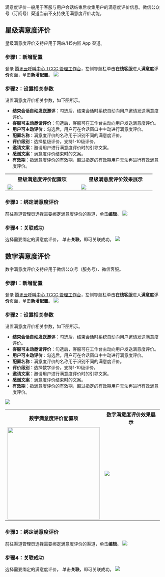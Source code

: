满意度评价一般用于客服与用户会话结束后收集用户的满意度评价信息。微信公众号（订阅号）渠道当前不支持使用满意度评价功能。
## 星级满意度评价     
星级满意度评价支持应用于网站/H5内嵌 App 渠道。

### 步骤1：新增配置
登录 [腾讯云呼叫中心 TCCC 管理工作台](https://cloud.tencent.com/document/product/679/73497#logintccc)，左侧导航栏单击**在线客服**进入**满意度评价**页面，单击**新增配置**。
![](https://qcloudimg.tencent-cloud.cn/raw/5048fd234d30d8a25450e0888f19c7d6.png)

### 步骤2：设置相关参数
设置满意度评价相关参数，如下图所示。
- **结束会话自动发送邀评**：勾选后，结束会话时系统自动向用户邀请发送满意度评价。
- **客服可主动邀请评价**：勾选后，客服可在工作台主动向用户发送满意度评价。
- **用户可主动评价**：勾选后，用户可在会话窗口中主动进行满意度评价。
- **配置名称**：满意度评价的名称用于识别不同的满意度评价。
- **评价级别**：选择星级评价，支持1-10级评价。
- **邀请文案**：邀请用户进行满意度评价时的引导文案。
- **感谢文案**：满意度评价结束时的文案。
- **有效期**：指满意度评价的有效期，超过指定的有效期用户无法再进行有效满意度评价。

<table>
   <tr>
      <th style="width:40%">星级满意度评价配置项         </td>
      <th style="width:40%">星级满意度评价效果展示</td>
   </tr>
   <tr>
      <td ><img src="https://qcloudimg.tencent-cloud.cn/raw/24ecb7410a1cc29b56c57fc79503cf25.png" /></td>
      <td ><img src="https://qcloudimg.tencent-cloud.cn/raw/20c8252f07824d58ba059b99b2b08a1e.png" /></td>
   </tr>
</table>

### 步骤3：绑定满意度评价
前往渠道管理页选择需要绑定满意度评价的渠道，单击**编辑**。
![](https://qcloudimg.tencent-cloud.cn/raw/6b61c0eaf8e1e9867ad8001cb664fbed.png)

### 步骤4：关联成功
选择需要绑定的满意度评价， 单击**关联**，即可关联成功。
![](https://qcloudimg.tencent-cloud.cn/raw/c77a9760a75e6a58382491428dcc9fc4.png)

## 数字满意度评价  
数字满意度评价支持应用于微信公众号（服务号）、微信客服。

### 步骤1：新增配置
登录 [腾讯云呼叫中心 TCCC 管理工作台](https://cloud.tencent.com/document/product/679/73497#logintccc)，左侧导航栏单击**在线客服**进入**满意度评价**页面，单击**新增配置**。
![](https://qcloudimg.tencent-cloud.cn/raw/637baadeee2e055cade0bea4ead1ba99.png)

### 步骤2：设置相关参数
设置满意度评价相关参数，如下图所示。
- **结束会话自动发送邀评**：勾选后，结束会话时系统自动向用户邀请发送满意度评价。
- **客服可主动邀请评价**：勾选后，客服可在工作台主动向用户发送满意度评价。
- **用户可主动评价**：勾选后，用户可在会话窗口中主动进行满意度评价。
- **配置名称**：满意度评价的名称用于识别不同的满意度评价。
- **评价级别**：选择数字评价，支持1-10级评价。
- **邀请文案**：邀请用户进行满意度评价时的引导文案。
- **感谢文案**：满意度评价结束时的文案。
- **有效期**：指满意度评价的有效期，超过指定的有效期用户无法再进行有效满意度评价。

![](https://qcloudimg.tencent-cloud.cn/raw/274e5b260f416662b2536403785fbc0b.png)

<table>
   <tr>
      <th style="width:40%">数字满意度评价配置项          </td>
      <th style="width:40%">数字满意度评价效果展示</td>
   </tr>
   <tr>
      <td ><img style="width:300px; max-width: inherit;" src="https://qcloudimg.tencent-cloud.cn/raw/dfd63fdfa2e06a3b662ef023815f6961.png" /></td>
      <td ><img src="https://qcloudimg.tencent-cloud.cn/raw/eb7ced635ff5a5e31d0057ed4ade8933.png" /></td>
   </tr>
</table>

### 步骤3：绑定满意度评价
前往渠道管理页选择需要绑定满意度评价的渠道，单击**编辑**。
![](https://qcloudimg.tencent-cloud.cn/raw/7d90a7986fe525900159fd5f70fb03e9.png)
### 步骤4：关联成功
选择需要绑定的满意度评价， 单击**关联**，即可关联成功。
![](https://qcloudimg.tencent-cloud.cn/raw/61c43d13308439ef66646fd5e8a6f8b6.png)


